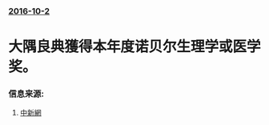 ### [2016-10-2](/news/2016/10/2/index.md)

##### 
# 大隅良典獲得本年度诺贝尔生理学或医学奖。 




### 信息来源:

1. [中新網](http://www.chinanews.com/gj/2016/10-03/8021964.shtml)
